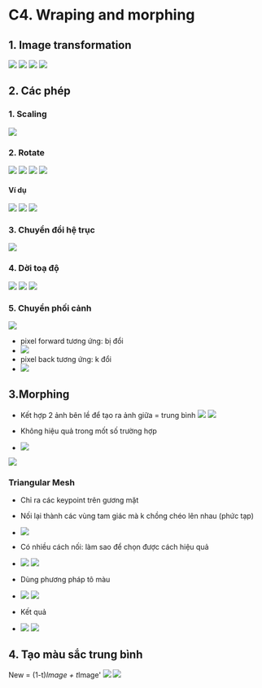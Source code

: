 # C4. Wraping and morphing
## 1. Image transformation
![](https://i.imgur.com/eaTqOYo.png)
![](https://i.imgur.com/3Nx7hag.png)
![](https://i.imgur.com/XABqD3D.png)
![](https://i.imgur.com/D0Lapox.png)

## 2. Các phép
### 1. Scaling
![](https://i.imgur.com/towwXJk.png)

### 2. Rotate
![](https://i.imgur.com/y5k9da7.png)
![](https://i.imgur.com/plSSx4D.png)
![](https://i.imgur.com/D5SsXYw.png)
![](https://i.imgur.com/HbQagou.png)

#### Ví dụ
![](https://i.imgur.com/8JGJMaa.png)
![](https://i.imgur.com/InSlscG.png)
![](https://i.imgur.com/CQ7txtz.png)

### 3. Chuyển đổi hệ trục
![](https://i.imgur.com/PyYGsWS.png)

### 4. Dời toạ độ
![](https://i.imgur.com/ewvy7Rg.png)
![](https://i.imgur.com/njaVUfq.png)
![](https://i.imgur.com/T8HgoGL.png)

### 5. Chuyển phối cảnh
![](https://i.imgur.com/i8hWKVK.png)

- pixel forward tương ứng: bị đổi
- ![](https://i.imgur.com/ExYtoEU.png)
- pixel back tương ứng: k đổi
- ![](https://i.imgur.com/1q13VT1.png)

## 3.Morphing
- Kết hợp 2 ảnh bên lề để tạo ra ảnh giữa = trung bình
![](https://i.imgur.com/asXUwts.png)
![](https://i.imgur.com/g11Y4Ww.png)

- Không hiệu quả trong mốt số trường hợp
- ![](https://i.imgur.com/HyuUpPe.png)

![](https://i.imgur.com/7adTOJA.png)

### Triangular Mesh
- Chỉ ra các keypoint trên gương mặt
- Nối lại thành các vùng tam giác mà k chồng chéo lên nhau (phức tạp)
- ![](https://i.imgur.com/KVaCPXt.png)
- Có nhiều cách nối: làm sao để chọn được cách hiệu quả
- ![](https://i.imgur.com/uJXDObD.png)
![](https://i.imgur.com/hxscRJu.png)
- Dùng phương pháp tô màu
- ![](https://i.imgur.com/XdsXhGN.png)
![](https://i.imgur.com/SmPd4rW.png)

- Kết quả
- ![](https://i.imgur.com/JQLVetL.png)
![](https://i.imgur.com/PDjIDMI.png)

## 4. Tạo màu sắc trung bình 
New = (1-t)*Image + t*Image'
![](https://i.imgur.com/bCFH50X.png)
![](https://i.imgur.com/qW0af62.png)


